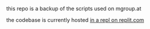 this repo is a backup of the scripts used on mgroup.at

the codebase is currently hosted <a href="https://replit.com/@philparzer/m-group#script.js"> in a repl on replit.com</a>
